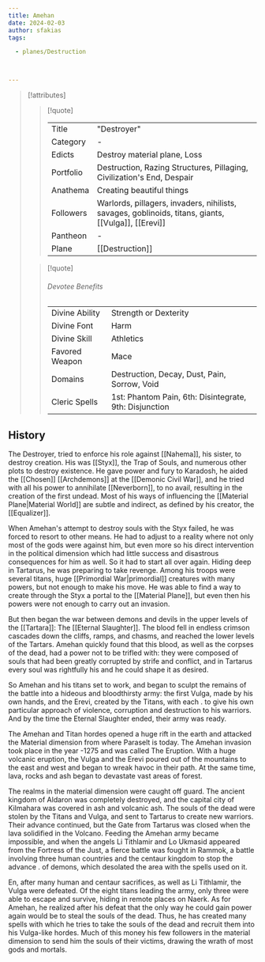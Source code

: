 ```yaml
---
title: Amehan
date: 2024-02-03
author: sfakias
tags:

  - planes/Destruction



---
```

> [!attributes]
> 
> > [!quote]
> >
> > | | |
> > | --- | --- |
> > | Title | "Destroyer" |
> > | Category | - |
> > | Edicts | Destroy material plane, Loss |
> > | Portfolio | Destruction, Razing Structures, Pillaging, Civilization's End, Despair |
> > | Anathema | Creating beautiful things |
> > | Followers | Warlords, pillagers, invaders, nihilists, savages, goblinoids, titans, giants, [[Vulga]], [[Erevi]] |
> > | Pantheon | - |
> > | Plane | [[Destruction]] |
>
> > [!quote]
> > 
> > ###### Devotee Benefits
> > | | |
> > | --- | --- |
> > | Divine Ability | Strength or Dexterity |
> > | Divine Font | Harm |
> > | Divine Skill | Athletics |
> > | Favored Weapon | Mace |
> > | Domains | Destruction, Decay, Dust, Pain, Sorrow, Void |
> > | Cleric Spells | 1st: Phantom Pain, 6th: Disintegrate, 9th: Disjunction |

## History

The Destroyer, tried to enforce his role against [[Nahema]], his sister, to destroy creation. His was [[Styx]], the Trap of Souls, and numerous other plots to destroy existence. He gave power and fury to Karadosh, he aided the [[Chosen]] [[Archdemons]] at the [[Demonic Civil War]], and he tried with all his power to annihilate [[Neverborn]], to no avail, resulting in the creation of the first undead. Most of his ways of influencing the [[Material Plane|Material World]] are subtle and indirect, as defined by his creator, the [[Equalizer]].

When Amehan's attempt to destroy souls with the Styx failed, he was forced to resort to other means. He had to adjust to a reality where not only most of the gods were against him, but even more so his direct intervention in the political dimension which had little success and disastrous consequences for him as well. So it had to start all over again. Hiding deep in Tartarus, he was preparing to take revenge. Among his troops were several titans, huge [[Primordial War|primordial]] creatures with many powers, but not enough to make his move. He was able to find a way to create through the Styx a portal to the [[Material Plane]], but even then his powers were not enough to carry out an invasion.

But then began the war between demons and devils in the upper levels of the [[Tartara]]: The [[Eternal Slaughter]]. The blood fell in endless crimson cascades down the cliffs, ramps, and chasms, and reached the lower levels of the Tartars. Amehan quickly found that this blood, as well as the corpses of the dead, had a power not to be trifled with: they were composed of souls that had been greatly corrupted by strife and conflict, and in Tartarus every soul was rightfully his and he could shape it as desired.

So Amehan and his titans set to work, and began to sculpt the remains of the battle into a hideous and bloodthirsty army: the first Vulga, made by his own hands, and the Erevi, created by the Titans, with each . to give his own particular approach of violence, corruption and destruction to his warriors. And by the time the Eternal Slaughter ended, their army was ready.

The Amehan and Titan hordes opened a huge rift in the earth and attacked the Material dimension from where Paraselt is today. The Amehan invasion took place in the year -1275 and was called The Eruption. With a huge volcanic eruption, the Vulga and the Erevi poured out of the mountains to the east and west and began to wreak havoc in their path. At the same time, lava, rocks and ash began to devastate vast areas of forest.

The realms in the material dimension were caught off guard. The ancient kingdom of Aldaron was completely destroyed, and the capital city of Kilmahara was covered in ash and volcanic ash. The souls of the dead were stolen by the Titans and Vulga, and sent to Tartarus to create new warriors. Their advance continued, but the Gate from Tartarus was closed when the lava solidified in the Volcano. Feeding the Amehan army became impossible, and when the angels Li Tithlamir and Lo Ukmasid appeared from the Fortress of the Just, a fierce battle was fought in Rammok, a battle involving three human countries and the centaur kingdom to stop the advance . of demons, which desolated the area with the spells used on it.

En, after many human and centaur sacrifices, as well as Li Tithlamir, the Vulga were defeated. Of the eight titans leading the army, only three were able to escape and survive, hiding in remote places on Naerk. As for Amehan, he realized after his defeat that the only way he could gain power again would be to steal the souls of the dead. Thus, he has created many spells with which he tries to take the souls of the dead and recruit them into his Vulga-like hordes. Much of this money his few followers in the material dimension to send him the souls of their victims, drawing the wrath of most gods and mortals.